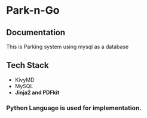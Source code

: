 # Park-n-Go

## Documentation

This is Parking system using mysql as a database


## Tech Stack

- KivyMD
- MySQL
- **Jinja2 and PDFkit** 

### Python Language is used for implementation.

